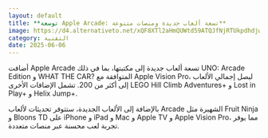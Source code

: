 ```yaml
---
layout: default
title: **توسعة Apple Arcade: تسعة ألعاب جديدة ومنصات متنوعة**
image: https://d4.alternativeto.net/xQF8XTl2aHmQUWtd59ATQJfNjRTUkpdhdjwHh866Db4/rs:fill:1520:760:0/g:ce:0:0/YWJzOi8vZGlzdC9jb250ZW50LzE3NDkxNDAzNDAzMDcucG5n.png
category: التقنية
date: 2025-06-06
---
```


أضافت Apple Arcade تسعة ألعاب جديدة إلى مكتبتها، بما في ذلك UNO: Arcade Edition و WHAT THE CAR? المتوافقة مع Apple Vision Pro، ليصل إجمالي الألعاب إلى أكثر من 200. تشمل الإضافات الأخرى LEGO Hill Climb Adventures+ و Lost in Play+ و Helix Jump+.

بالإضافة إلى الألعاب الجديدة، ستتوفر تحديثات لألعاب Arcade الشهيرة مثل Fruit Ninja و Bloons TD على iPhone و iPad و Mac و Apple TV و Apple Vision Pro، مما يوفر تجربة لعب محسنة عبر منصات متعددة.
